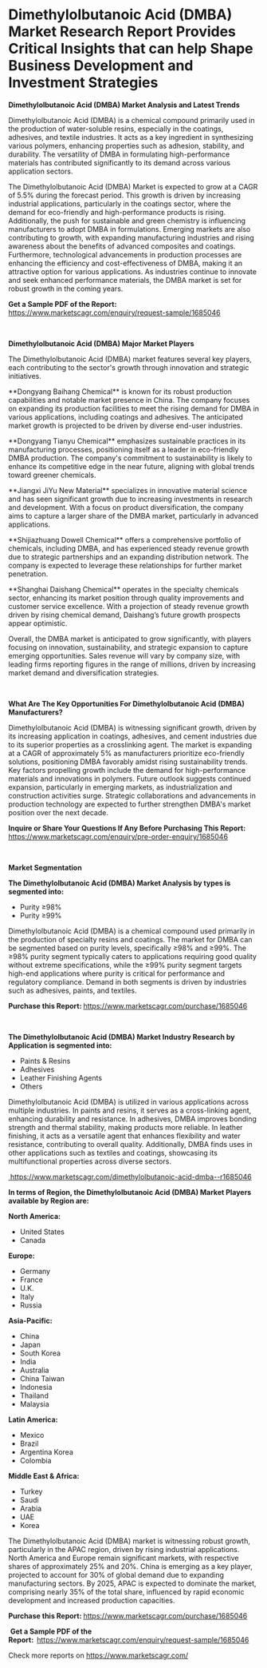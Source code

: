 <p><h1>Dimethylolbutanoic Acid (DMBA) Market Research Report Provides Critical Insights that can help Shape Business Development and Investment Strategies</h1></p><p><strong>Dimethylolbutanoic Acid (DMBA) Market Analysis and Latest Trends</strong></p>
<p><p>Dimethylolbutanoic Acid (DMBA) is a chemical compound primarily used in the production of water-soluble resins, especially in the coatings, adhesives, and textile industries. It acts as a key ingredient in synthesizing various polymers, enhancing properties such as adhesion, stability, and durability. The versatility of DMBA in formulating high-performance materials has contributed significantly to its demand across various application sectors.</p><p>The Dimethylolbutanoic Acid (DMBA) Market is expected to grow at a CAGR of 5.5% during the forecast period. This growth is driven by increasing industrial applications, particularly in the coatings sector, where the demand for eco-friendly and high-performance products is rising. Additionally, the push for sustainable and green chemistry is influencing manufacturers to adopt DMBA in formulations. Emerging markets are also contributing to growth, with expanding manufacturing industries and rising awareness about the benefits of advanced composites and coatings. Furthermore, technological advancements in production processes are enhancing the efficiency and cost-effectiveness of DMBA, making it an attractive option for various applications. As industries continue to innovate and seek enhanced performance materials, the DMBA market is set for robust growth in the coming years.</p></p>
<p><strong>Get a Sample PDF of the Report:&nbsp;</strong> <a href="https://www.marketscagr.com/enquiry/request-sample/1685046?utm_campaign=1998&utm_medium=2&utm_source=Github&utm_content=ia&utm_term=30122024&utm_id=dimethylolbutanoic-acid-dmba">https://www.marketscagr.com/enquiry/request-sample/1685046</a></p>
<p>&nbsp;</p>
<p><strong>Dimethylolbutanoic Acid (DMBA) Major Market Players</strong></p>
<p><p>The Dimethylolbutanoic Acid (DMBA) market features several key players, each contributing to the sector's growth through innovation and strategic initiatives. </p><p>**Dongyang Baihang Chemical** is known for its robust production capabilities and notable market presence in China. The company focuses on expanding its production facilities to meet the rising demand for DMBA in various applications, including coatings and adhesives. The anticipated market growth is projected to be driven by diverse end-user industries.</p><p>**Dongyang Tianyu Chemical** emphasizes sustainable practices in its manufacturing processes, positioning itself as a leader in eco-friendly DMBA production. The company's commitment to sustainability is likely to enhance its competitive edge in the near future, aligning with global trends toward greener chemicals.</p><p>**Jiangxi JiYu New Material** specializes in innovative material science and has seen significant growth due to increasing investments in research and development. With a focus on product diversification, the company aims to capture a larger share of the DMBA market, particularly in advanced applications.</p><p>**Shijiazhuang Dowell Chemical** offers a comprehensive portfolio of chemicals, including DMBA, and has experienced steady revenue growth due to strategic partnerships and an expanding distribution network. The company is expected to leverage these relationships for further market penetration.</p><p>**Shanghai Daishang Chemical** operates in the specialty chemicals sector, enhancing its market position through quality improvements and customer service excellence. With a projection of steady revenue growth driven by rising chemical demand, Daishang’s future growth prospects appear optimistic.</p><p>Overall, the DMBA market is anticipated to grow significantly, with players focusing on innovation, sustainability, and strategic expansion to capture emerging opportunities. Sales revenue will vary by company size, with leading firms reporting figures in the range of millions, driven by increasing market demand and diversification strategies.</p></p>
<p>&nbsp;</p>
<p><strong>What Are The Key Opportunities For Dimethylolbutanoic Acid (DMBA) Manufacturers?</strong></p>
<p><p>Dimethylolbutanoic Acid (DMBA) is witnessing significant growth, driven by its increasing application in coatings, adhesives, and cement industries due to its superior properties as a crosslinking agent. The market is expanding at a CAGR of approximately 5% as manufacturers prioritize eco-friendly solutions, positioning DMBA favorably amidst rising sustainability trends. Key factors propelling growth include the demand for high-performance materials and innovations in polymers. Future outlook suggests continued expansion, particularly in emerging markets, as industrialization and construction activities surge. Strategic collaborations and advancements in production technology are expected to further strengthen DMBA's market position over the next decade.</p></p>
<p><strong>Inquire or Share Your Questions If Any Before Purchasing This Report:</strong> <a href="https://www.marketscagr.com/enquiry/pre-order-enquiry/1685046?utm_campaign=1998&utm_medium=2&utm_source=Github&utm_content=ia&utm_term=30122024&utm_id=dimethylolbutanoic-acid-dmba">https://www.marketscagr.com/enquiry/pre-order-enquiry/1685046</a></p>
<p>&nbsp;</p>
<p><strong>Market Segmentation</strong></p>
<p><strong>The Dimethylolbutanoic Acid (DMBA) Market Analysis by types is segmented into:</strong></p>
<p><ul><li>Purity ≥98%</li><li>Purity ≥99%</li></ul></p>
<p><p>Dimethylolbutanoic Acid (DMBA) is a chemical compound used primarily in the production of specialty resins and coatings. The market for DMBA can be segmented based on purity levels, specifically ≥98% and ≥99%. The ≥98% purity segment typically caters to applications requiring good quality without extreme specifications, while the ≥99% purity segment targets high-end applications where purity is critical for performance and regulatory compliance. Demand in both segments is driven by industries such as adhesives, paints, and textiles.</p></p>
<p><strong>Purchase this Report:&nbsp;</strong><a href="https://www.marketscagr.com/purchase/1685046?utm_campaign=1998&utm_medium=2&utm_source=Github&utm_content=ia&utm_term=30122024&utm_id=dimethylolbutanoic-acid-dmba">https://www.marketscagr.com/purchase/1685046</a></p>
<p>&nbsp;</p>
<p><strong>The Dimethylolbutanoic Acid (DMBA) Market Industry Research by Application is segmented into:</strong></p>
<p><ul><li>Paints & Resins</li><li>Adhesives</li><li>Leather Finishing Agents</li><li>Others</li></ul></p>
<p><p>Dimethylolbutanoic Acid (DMBA) is utilized in various applications across multiple industries. In paints and resins, it serves as a cross-linking agent, enhancing durability and resistance. In adhesives, DMBA improves bonding strength and thermal stability, making products more reliable. In leather finishing, it acts as a versatile agent that enhances flexibility and water resistance, contributing to overall quality. Additionally, DMBA finds uses in other applications such as textiles and coatings, showcasing its multifunctional properties across diverse sectors.</p></p>
<p><a href="https://www.marketscagr.com/dimethylolbutanoic-acid-dmba--r1685046?utm_campaign=1998&utm_medium=2&utm_source=Github&utm_content=ia&utm_term=30122024&utm_id=dimethylolbutanoic-acid-dmba">&nbsp;https://www.marketscagr.com/dimethylolbutanoic-acid-dmba--r1685046</a></p>
<p><strong>In terms of Region, the Dimethylolbutanoic Acid (DMBA) Market Players available by Region are:</strong></p>
<p>
    <p> <strong> North America: </strong>
        <ul>
            <li>United States</li>
            <li>Canada</li>
        </ul>
        </p> 
    <p> <strong> Europe: </strong>
        <ul>
            <li>Germany</li>
            <li>France</li>
            <li>U.K.</li>
            <li>Italy</li>
            <li>Russia</li>
        </ul>
        </p> 
    <p> <strong> Asia-Pacific: </strong>
        <ul>
            <li>China</li>
            <li>Japan</li>
            <li>South Korea</li>
            <li>India</li>
            <li>Australia</li>
            <li>China Taiwan</li>
            <li>Indonesia</li>
            <li>Thailand</li>
            <li>Malaysia</li>
        </ul>
        </p> 
    <p> <strong> Latin America: </strong>
        <ul>
            <li>Mexico</li>
            <li>Brazil</li>
            <li>Argentina Korea</li>
            <li>Colombia</li>
        </ul>
        </p> 
    <p> <strong> Middle East & Africa: </strong>
        <ul>
            <li>Turkey</li>
            <li>Saudi</li>
            <li>Arabia</li>
            <li>UAE</li>
            <li>Korea</li>
        </ul>
    </p>
    </p>
<p><p>The Dimethylolbutanoic Acid (DMBA) market is witnessing robust growth, particularly in the APAC region, driven by rising industrial applications. North America and Europe remain significant markets, with respective shares of approximately 25% and 20%. China is emerging as a key player, projected to account for 30% of global demand due to expanding manufacturing sectors. By 2025, APAC is expected to dominate the market, comprising nearly 35% of the total share, influenced by rapid economic development and increased production capacities.</p></p>
<p><strong>Purchase this Report: </strong><a href="https://www.marketscagr.com/purchase/1685046?utm_campaign=1998&utm_medium=2&utm_source=Github&utm_content=ia&utm_term=30122024&utm_id=dimethylolbutanoic-acid-dmba">https://www.marketscagr.com/purchase/1685046</a></p>
<p>&nbsp;<strong>Get a Sample PDF of the Report:&nbsp;&nbsp;</strong><a href="https://www.marketscagr.com/enquiry/request-sample/1685046?utm_campaign=1998&utm_medium=2&utm_source=Github&utm_content=ia&utm_term=30122024&utm_id=dimethylolbutanoic-acid-dmba">https://www.marketscagr.com/enquiry/request-sample/1685046</a></p>
<p><strong></strong></p>
<p>Check more reports on <a href="https://www.marketscagr.com/?utm_campaign=1998&utm_medium=2&utm_source=Github&utm_content=ia&utm_term=30122024&utm_id=dimethylolbutanoic-acid-dmba">https://www.marketscagr.com/</a></p>